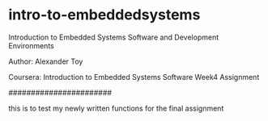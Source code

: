 
# intro-to-embeddedsystems
Introduction to Embedded Systems Software and Development Environments

Author: Alexander Toy

Coursera: Introduction to Embedded Systems Software Week4 Assignment

#######################

this is to test my newly written functions for the final assignment
